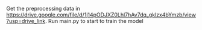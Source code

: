 Get the preprocessing data in https://drive.google.com/file/d/1j14pODJXZ0Lhl7hAv7dq_gklzx4bYmzb/view?usp=drive_link.
Run main.py to start to train the model
